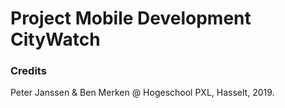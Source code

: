 # Project Mobile Development CityWatch



### Credits

Peter Janssen & Ben Merken @ Hogeschool PXL, Hasselt, 2019.